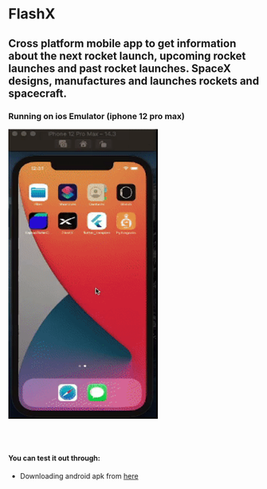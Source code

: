 # FlashX

## Cross platform mobile app to get information about the next rocket launch, upcoming rocket launches and past rocket launches. SpaceX designs, manufactures and launches rockets and spacecraft.

  
### Running on ios Emulator (iphone 12 pro max)


<p float="center">
  <img  alt="GIF" src="readme-assets/ios-emulator-showcase.gif" height="580" width="300" />
  <b style="word-space:2em">&nbsp;&nbsp;&nbsp;&nbsp;&nbsp;&nbsp;&nbsp;&nbsp;</b>
</p>

<br><br>




#### You can test it out through:

 - Downloading android apk from [here][apk]


[apk]: https://drive.google.com/file/d/1LuACmj2TtbQWU-e67zHeb1ysKC-gNCaL/view?usp=sharing
